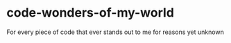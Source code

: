 # code-wonders-of-my-world
For every piece of code that ever stands out to me for reasons yet unknown
